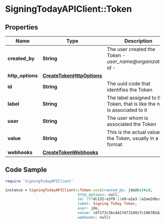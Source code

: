 # SigningTodayAPIClient::Token

## Properties

Name | Type | Description | Notes
------------ | ------------- | ------------- | -------------
**created_by** | **String** | The user created the Token - _user_name@organization-id_ - | [optional] 
**http_options** | [**CreateTokenHttpOptions**](CreateTokenHttpOptions.md) |  | [optional] 
**id** | **String** | The uuid code that identifies the Token | [optional] 
**label** | **String** | The label assigned to the Token, that is like the name is associated to it | [optional] 
**user** | **String** | The user whom is associated the Token | [optional] 
**value** | **String** | This is the actual value of the Token, usually in a uuid format | [optional] 
**webhooks** | [**CreateTokenWebhooks**](CreateTokenWebhooks.md) |  | [optional] 

## Code Sample

```ruby
require 'SigningTodayAPIClient'

instance = SigningTodayAPIClient::Token.new(created_by: jdo@bit4id,
                                 http_options: null,
                                 id: 737dc132-a3f0-11e9-a2a3-2a2ae2dbcce4,
                                 label: Signing Today Token,
                                 user: jdo,
                                 value: 8df173c3bcd4274715491fc196705da8,
                                 webhooks: null)
```


